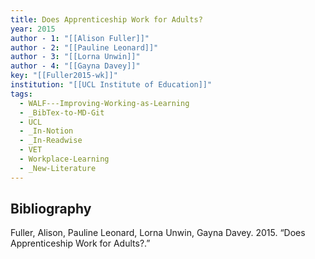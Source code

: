 ```yaml
---
title: Does Apprenticeship Work for Adults?
year: 2015
author - 1: "[[Alison Fuller]]"
author - 2: "[[Pauline Leonard]]"
author - 3: "[[Lorna Unwin]]"
author - 4: "[[Gayna Davey]]"
key: "[[Fuller2015-wk]]"
institution: "[[UCL Institute of Education]]"
tags:
  - WALF---Improving-Working-as-Learning
  - _BibTex-to-MD-Git
  - UCL
  - _In-Notion
  - _In-Readwise
  - VET
  - Workplace-Learning
  - _New-Literature
---
```


## Bibliography
Fuller, Alison, Pauline Leonard, Lorna Unwin, Gayna Davey. 2015. “Does Apprenticeship Work for Adults?.”